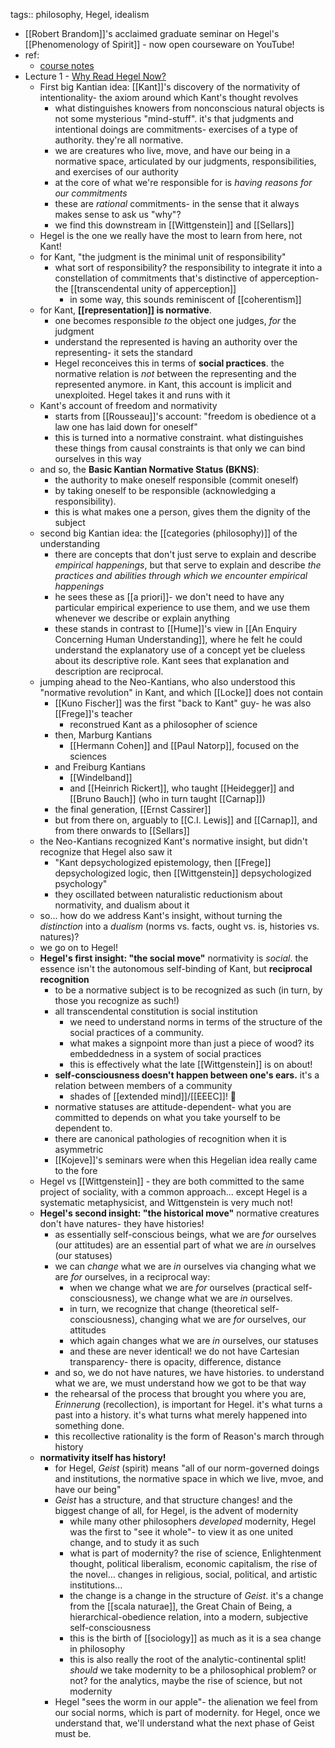 tags:: philosophy, Hegel, idealism

- [[Robert Brandom]]'s acclaimed graduate seminar on Hegel's [[Phenomenology of Spirit]] - now open courseware on YouTube!
- ref:
	- [course notes](https://sites.pitt.edu/~rbrandom/Courses/Hegel%20%282021%29/ST%202021%20Main.html)
- Lecture 1 - [Why Read Hegel Now?](https://www.youtube.com/watch?v=va1sDoPRTAU)
	- First big Kantian idea: [[Kant]]'s discovery of the normativity of intentionality- the axiom around which Kant's thought revolves
		- what distinguishes knowers from nonconscious natural objects is not some mysterious "mind-stuff". it's that judgments and intentional doings are commitments- exercises of a type of authority. they're all normative.
		- we are creatures who live, move, and have our being in a normative space, articulated by our judgments, responsibilities, and exercises of our authority
		- at the core of what we're responsible for is *having reasons for our commitments*
		- these are _rational_ commitments- in the sense that it always makes sense to ask us "why"?
		- we find this downstream in [[Wittgenstein]] and [[Sellars]]
	- Hegel is the one we really have the most to learn from here, not Kant!
	- for Kant, "the judgment is the minimal unit of responsibility"
		- what sort of responsibility? the responsibility to integrate it into a constellation of commitments that's distinctive of apperception- the [[transcendental unity of apperception]]
			- in some way, this sounds reminiscent of [[coherentism]]
	- for Kant, **[[representation]] is normative**.
		- one becomes responsible _to_ the object one judges, _for_ the judgment
		- understand the represented is having an authority over the representing- it sets the standard
		- Hegel reconceives this in terms of **social practices**. the normative relation is _not_ between the representing and the represented anymore. in Kant, this account is implicit and unexploited. Hegel takes it and runs with it
	- Kant's account of freedom and normativity
		- starts from [[Rousseau]]'s account: "freedom is obedience ot a law one has laid down for oneself"
		- this is turned into a normative constraint. what distinguishes these things from causal constraints is that only we can bind ourselves in this way
	- and so, the **Basic Kantian Normative Status (BKNS)**:
		- the authority to make oneself responsible (commit oneself)
		- by taking oneself to be responsible (acknowledging a responsibility).
		- this is what makes one a person, gives them the dignity of the subject
	- second big Kantian idea: the [[categories (philosophy)]] of the understanding
		- there are concepts that don't just serve to explain and describe _empirical happenings_, but that serve to explain and describe _the practices and abilities through which we encounter empirical happenings_
		- he sees these as [[a priori]]- we don't need to have any particular empirical experience to use them, and we use them whenever we describe or explain anything
		- these stands in contrast to [[Hume]]'s view in [[An Enquiry Concerning Human Understanding]], where he felt he could understand the explanatory use of a concept yet be clueless about its descriptive role. Kant sees that explanation and description are reciprocal.
	- jumping ahead to the Neo-Kantians, who also understood this "normative revolution" in Kant, and which [[Locke]] does not contain
		- [[Kuno Fischer]] was the first "back to Kant" guy- he was also [[Frege]]'s teacher
			- reconstrued Kant as a philosopher of science
		- then, Marburg Kantians
			- [[Hermann Cohen]] and [[Paul Natorp]], focused on the sciences
		- and Freiburg Kantians
			- [[Windelband]]
			- and [[Heinrich Rickert]], who taught [[Heidegger]] and [[Bruno Bauch]] (who in turn taught [[Carnap]])
		- the final generation, [[Ernst Cassirer]]
		- but from there on, arguably to [[C.I. Lewis]] and [[Carnap]], and from there onwards to [[Sellars]]
	- the Neo-Kantians recognized Kant's normative insight, but didn't recognize that Hegel also saw it
		- "Kant depsychologized epistemology, then [[Frege]] depsychologized logic, then [[Wittgenstein]] depsychologized psychology"
		- they oscillated between naturalistic reductionism about normativity, and dualism about it
	- so... how do we address Kant's insight, without turning the *distinction* into a *dualism* (norms vs. facts, ought vs. is, histories vs. natures)?
	- we go on to Hegel!
	- **Hegel's first insight: "the social move"** normativity is _social_. the essence isn't the autonomous self-binding of Kant, but **reciprocal recognition**
		- to be a normative subject is to be recognized as such (in turn, by those you recognize as such!)
		- all transcendental constitution is social institution
			- we need to understand norms in terms of the structure of the social practices of a community.
			- what makes a signpoint more than just a piece of wood? its embeddedness in a system of social practices
			- this is effectively what the late [[Wittgenstein]] is on about!
		- **self-consciousness doesn't happen between one's ears.** it's a relation between members of a community
			- shades of [[extended mind]]/[[EEEC]]! 👀
		- normative statuses are attitude-dependent- what you are committed to depends on what you take yourself to be dependent to.
		- there are canonical pathologies of recognition when it is asymmetric
		- [[Kojeve]]'s seminars were when this Hegelian idea really came to the fore
	- Hegel vs [[Wittgenstein]] - they are both committed to the same project of sociality, with a common approach... except Hegel is a systematic metaphysicist, and Wittgenstein is very much not!
	- **Hegel's second insight: "the historical move"** normative creatures don't have natures- they have histories!
		- as essentially self-conscious beings, what we are _for_ ourselves (our attitudes) are an essential part of what we are _in_ ourselves (our statuses)
		- we can *change* what we are *in* ourselves via changing what we are *for* ourselves, in a reciprocal way:
			- when we change what we are *for* ourselves (practical self-consciousness), we change what we are *in* ourselves.
			- in turn, we recognize that change (theoretical self-consciousness), changing what we are *for* ourselves, our attitudes
			- which again changes what we are _in_ ourselves, our statuses
			- and these are never identical! we do not have Cartesian transparency- there is opacity, difference, distance
		- and so, we do not have natures, we have histories. to understand what we are, we must understand how we got to be that way
		- the rehearsal of the process that brought you where you are, *Erinnerung* (recollection), is important for Hegel. it's what turns a past into a history. it's what turns what merely happened into something done.
		- this recollective rationality is the form of Reason's march through history
	- **normativity itself has history!**
		- for Hegel, *Geist* (spirit) means "all of our norm-governed doings and institutions, the normative space in which we live, mvoe, and have our being"
		- *Geist* has a structure, and that structure changes! and the biggest change of all, for Hegel, is the advent of modernity
			- while many other philosophers *developed* modernity, Hegel was the first to "see it whole"- to view it as one united change, and to study it as such
			- what is part of modernity? the rise of science, Enlightenment thought, political liberalism, economic capitalism, the rise of the novel... changes in religious, social, political, and artistic institutions...
			- the change is a change in the structure of *Geist*. it's a change from the [[scala naturae]], the Great Chain of Being, a hierarchical-obedience relation, into a modern, subjective self-consciousness
			- this is the birth of [[sociology]] as much as it is a sea change in philosophy
			- this is also really the root of the analytic-continental split! *should* we take modernity to be a philosophical problem? or not? for the analytics, maybe the rise of science, but not modernity
		- Hegel "sees the worm in our apple"- the alienation we feel from our social norms, which is part of modernity. for Hegel, once we understand that, we'll understand what the next phase of Geist must be.